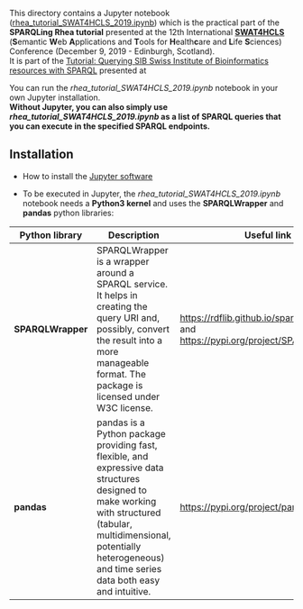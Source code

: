 This directory contains a Jupyter notebook ([rhea_tutorial_SWAT4HCLS_2019.ipynb](./rhea_tutorial_SWAT4HCLS_2019.ipynb)) which is the practical part of the **SPARQLing Rhea tutorial** presented at the 12th International [**SWAT4HCLS**](http://www.swat4ls.org/) (**S**emantic **W**eb **A**pplications and **T**ools for **H**ealth**c**are and **L**ife **S**ciences)  Conference (December 9, 2019 - Edinburgh, Scotland).  
It is part of the [Tutorial: Querying SIB Swiss Institute of Bioinformatics resources with SPARQL](http://www.swat4ls.org/workshops/edinburgh2019/programme/tutorials/) presented at  

You can run the *rhea_tutorial_SWAT4HCLS_2019.ipynb* notebook in your own Jupyter installation.  
**Without Jupyter, you can also simply use *rhea_tutorial_SWAT4HCLS_2019.ipynb* as a list of SPARQL queries that you can execute in the specified SPARQL endpoints.** 

## Installation

- How to install the [Jupyter software](https://jupyter.org/install)

- To be executed in Jupyter, the *rhea_tutorial_SWAT4HCLS_2019.ipynb* notebook needs a **Python3 kernel** 
and uses the **SPARQLWrapper** and **pandas** python libraries:

| Python library | Description | Useful link |
|----------------|-------------|-------------|
| **SPARQLWrapper** |SPARQLWrapper is a wrapper around a SPARQL service. It helps in creating the query URI and, possibly, convert the result into a more manageable format. The package is licensed under W3C license. | https://rdflib.github.io/sparqlwrapper/ and https://pypi.org/project/SPARQLWrapper/ |
|**pandas** | pandas is a Python package providing fast, flexible, and expressive data structures designed to make working with structured (tabular, multidimensional, potentially heterogeneous) and time series data both easy and intuitive. |  https://pypi.org/project/pandas/  |
